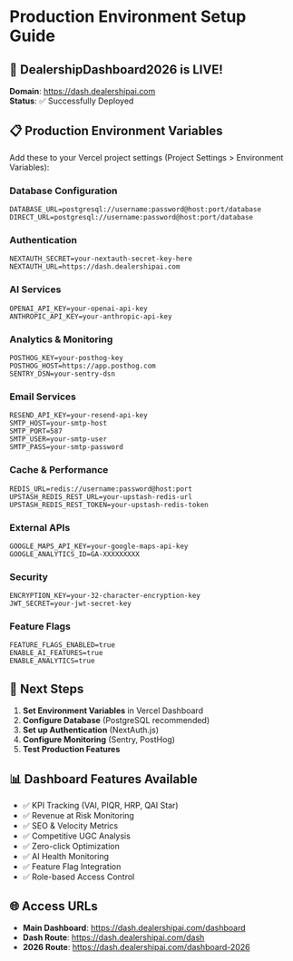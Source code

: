 # Production Environment Setup Guide

## 🚀 DealershipDashboard2026 is LIVE!

**Domain**: https://dash.dealershipai.com  
**Status**: ✅ Successfully Deployed

## 📋 Production Environment Variables

Add these to your Vercel project settings (Project Settings > Environment Variables):

### Database Configuration
```
DATABASE_URL=postgresql://username:password@host:port/database
DIRECT_URL=postgresql://username:password@host:port/database
```

### Authentication
```
NEXTAUTH_SECRET=your-nextauth-secret-key-here
NEXTAUTH_URL=https://dash.dealershipai.com
```

### AI Services
```
OPENAI_API_KEY=your-openai-api-key
ANTHROPIC_API_KEY=your-anthropic-api-key
```

### Analytics & Monitoring
```
POSTHOG_KEY=your-posthog-key
POSTHOG_HOST=https://app.posthog.com
SENTRY_DSN=your-sentry-dsn
```

### Email Services
```
RESEND_API_KEY=your-resend-api-key
SMTP_HOST=your-smtp-host
SMTP_PORT=587
SMTP_USER=your-smtp-user
SMTP_PASS=your-smtp-password
```

### Cache & Performance
```
REDIS_URL=redis://username:password@host:port
UPSTASH_REDIS_REST_URL=your-upstash-redis-url
UPSTASH_REDIS_REST_TOKEN=your-upstash-redis-token
```

### External APIs
```
GOOGLE_MAPS_API_KEY=your-google-maps-api-key
GOOGLE_ANALYTICS_ID=GA-XXXXXXXXX
```

### Security
```
ENCRYPTION_KEY=your-32-character-encryption-key
JWT_SECRET=your-jwt-secret-key
```

### Feature Flags
```
FEATURE_FLAGS_ENABLED=true
ENABLE_AI_FEATURES=true
ENABLE_ANALYTICS=true
```

## 🔧 Next Steps

1. **Set Environment Variables** in Vercel Dashboard
2. **Configure Database** (PostgreSQL recommended)
3. **Set up Authentication** (NextAuth.js)
4. **Configure Monitoring** (Sentry, PostHog)
5. **Test Production Features**

## 📊 Dashboard Features Available

- ✅ KPI Tracking (VAI, PIQR, HRP, QAI Star)
- ✅ Revenue at Risk Monitoring
- ✅ SEO & Velocity Metrics
- ✅ Competitive UGC Analysis
- ✅ Zero-click Optimization
- ✅ AI Health Monitoring
- ✅ Feature Flag Integration
- ✅ Role-based Access Control

## 🌐 Access URLs

- **Main Dashboard**: https://dash.dealershipai.com/dashboard
- **Dash Route**: https://dash.dealershipai.com/dash
- **2026 Route**: https://dash.dealershipai.com/dashboard-2026